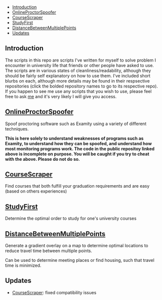 * [Introduction](#introduction)
* [OnlineProctorSpoofer](#onlineproctorspoofer)
* [CourseScraper](#coursescraper)
* [StudyFirst](#studyfirst)
* [DistanceBetweenMultiplePoints](#distancebetweenmultiplepoints)
* [Updates](#updates)

<a name="introduction"/>

## Introduction

The scripts in this repo are scripts I've written for myself to solve problem I encounter in university life that friends or other people have asked to use. The scripts are in various states of cleanliness/readability, although they should be fairly self explanatory on how to use them. I've included short blurbs on each, although more details may be found in their respsective repositories (click the bolded repository names to go to its respective repo). If you happen to see me use any scripts that you wish to use, please feel free to ask [me](https://shreykshah.github.io/) and it's very likely I will give you access.

<a name="onlineproctorspoofer"/>

## [OnlineProctorSpoofer](https://github.com/shreykshah/OnlineProctorSpoofer)

Spoof proctoring software such as Examity using a variety of different techniques.

**This is here solely to understand weaknesses of programs such as Examity, to understand how they can be spoofed, and understand how most monitoring programs work. The code in the public repositoy linked above is incomplete on purpose. You will be caught if you try to cheat with the above. Please do not do so.**

<a name="coursescraper"/>

## [CourseScraper](https://github.com/shreykshah/CourseScraper)

Find courses that both fulfill your graduation requirements and are easy (based on others experiences)

<a name="studyfirst"/>

## [StudyFirst](https://github.com/shreykshah/StudyFirst)

Determine the optimal order to study for one's university courses

<a name="distancebetweenmultiplepoints"/>

## [DistanceBetweenMultiplePoints](https://github.com/shreykshah/DistanceBetweenMultiplePoints)

Generate a gradient overlay on a map to determine optimal locations to reduce travel time between multiple points.

Can be used to determine meeting places or find housing, such that travel time is minimized.

## Updates

* [CourseScraper](https://github.com/shreykshah/CourseScraper): fixed compatibility issues
